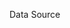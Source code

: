 Data Source
<dataSource>
	<DataStructure>
		<Field id="table0">
			<type/>
			<format>
				<languaje/>
				<country/>
				<style/>
			</format>
			<Table>
				<Field id="column0">
					<alias/>
					<type/>
					<format>
						<languaje/>
						<country/>
						<style/>
					</format>
				</Field>
				<Field id="column1">
					<alias/>
					<type/>
					<format>
						<languaje/>
						<country/>
						<style/>
					</format>
				</Field>
				<Field id="column2">
					<alias/>
					<type/>
					<format>
						<languaje/>
						<country/>
						<style/>
					</format>
				</Field>
			</Table>
		</Field>
	</DataStructure>
</dataSource>




# Select Statement


## Full Table
<selectStatement>
	<Select>
		<Column>*</Column>
	</Select>
	<From>
		<Table>table0</Table>
	</From>
	<Where/>
</selectStatement>


## Coumna A, C, Fila 2 y 3
<selectStatement>
	<Select>
		<Column>column0</Column>
		<Column>column2</Column>
	</Select>
	<From>
		<Table>table0</Table>
	</From>
	<Where>
		<Filter>
			<Operand1>rownum</Operand1>
			<LogicalOperator>00</LogicalOperator>
			<Operand2>1</Operand2>
		</Filter>
		<Filter>
			<Operand1>rownum</Operand1>
			<LogicalOperator>00</LogicalOperator>
			<Operand2>2</Operand2>
		</Filter>
	</Where>
</selectStatement>


## Celdas B2, C2, A3
<selectStatement>
	<Select>
		<Column>cell4</Column>
		<Column>cell5</Column>
		<Column>cell6</Column>
	</Select>
	<From>
		<Table>table0</Table>
	</From>
	<Where/>
</selectStatement>


Seleccionado primera fila como header
<dataSource>
	<DataStructure>
		<Field id="table0">
			<Headers>
				<Row>row0</Row>
			</Headers>
			<type/>
			<format>
				<languaje/>
				<country/>
				<style/>
			</format>
			<Table>
				<Field id="column0">
					<alias/>
					<type/>
					<format>
						<languaje/>
						<country/>
						<style/>
					</format>
				</Field>
				<Field id="column1">
					<alias/>
					<type/>
					<format>
						<languaje/>
						<country/>
						<style/>
					</format>
				</Field>
				<Field id="column2">
					<alias/>
					<type/>
					<format>
						<languaje/>
						<country/>
						<style/>
					</format>
				</Field>
			</Table>
		</Field>
	</DataStructure>
</dataSource>


Solo se pueden agregar filtros cuando se seleccionan columnas completas, no cuando se filtra por fila

<selectStatement>
	<Select>
		<Column>column0</Column>
		<Column>column1</Column>
	</Select>
	<From>
		<Table>table0</Table>
	</From>
	<Where>
		<Filter>
			<Operand1>column2</Operand1>
			<LogicalOperator>00</LogicalOperator>
			<Operand2>parameter0</Operand2>
		</Filter>
	</Where>
</selectStatement>

El parámetro creado se envia al guardar así
parameters-0-name:nombreparam
parameters-0-position:0
parameters-0-description:descparam
parameters-0-default:valorparam
parameters-TOTAL_FORMS:1
parameters-INITIAL_FORMS:0

Los tags se envian 
tags-0-name:dasda
tags-1-name:asdasd
tags-TOTAL_FORMS:2
tags-INITIAL_FORMS:0

y los sources
sources-0-name:unafuente
sources-0-url:http://google.com
sources-TOTAL_FORMS:1
sources-INITIAL_FORMS:0